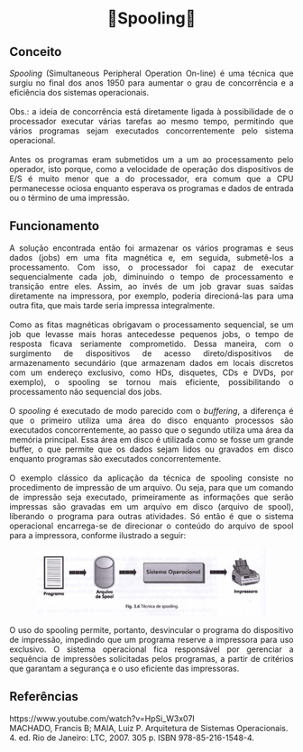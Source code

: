 <h1 align="center">🔸Spooling🔸</h1>

## Conceito

<p align="justify"><i>Spooling</i> (Simultaneous Peripheral Operation On-line) é uma técnica que surgiu no final dos anos 1950 para aumentar o grau de concorrência e a eficiência dos sistemas operacionais.<br>
<br>
Obs.: a ideia de concorrência está diretamente ligada à possibilidade de o processador executar várias tarefas ao mesmo tempo, permitindo que vários programas sejam executados concorrentemente pelo sistema operacional.<br>
<br>
Antes os programas eram submetidos um a um ao processamento pelo operador, isto porque, como a velocidade de operação dos dispositivos de E/S é muito menor que a do processador, era comum que a CPU permanecesse ociosa enquanto esperava os programas e dados de entrada ou o término de uma impressão.<br>
</p>

## Funcionamento

<p align="justify">A solução encontrada então foi armazenar os vários programas e seus dados (jobs) em uma fita magnética e, em seguida, submetê-los a processamento. Com isso, o processador foi capaz de executar sequencialmente cada job, diminuindo o tempo de processamento e transição entre eles. Assim, ao invés de um job gravar suas saídas diretamente na impressora, por exemplo, poderia direcioná-las para uma outra fita, que mais tarde seria impressa integralmente.<br>
<br>
Como as fitas magnéticas obrigavam o processamento sequencial, se um job que levasse mais horas antecedesse pequenos jobs, o tempo de resposta ficava seriamente comprometido. Dessa maneira, com o surgimento de dispositivos de acesso direto/dispositivos de armazenamento secundário (que armazenam dados em locais discretos com um endereço exclusivo, como HDs, disquetes, CDs e DVDs, por exemplo), o spooling se tornou mais eficiente, possibilitando o processamento não sequencial dos jobs.<br>
<br>
O <i>spooling</i> é executado de modo parecido com o <i>buffering</i>, a diferença é que o primeiro utiliza uma área do disco enquanto processos são executados concorrentemente, ao passo que o segundo utiliza uma área da memória principal. Essa área em disco é utilizada como se fosse um grande buffer, o que permite que os dados sejam lidos ou gravados em disco enquanto programas são executados concorrentemente.<br>
<br>
O exemplo clássico da aplicação da técnica de spooling consiste no procedimento de impressão de um arquivo. Ou seja, para que um comando de impressão seja executado, primeiramente as informações que serão impressas são gravadas em um arquivo em disco (arquivo de spool), liberando o programa para outras atividades. Só então é que o sistema operacional encarrega-se de direcionar o conteúdo do arquivo de spool para a impressora, conforme ilustrado a seguir:<br>
</p>

<p align="center">
<img src="Images/spool.jpg" alt="esquema de funcionamento do arquivo de spool no processo de impressão" width="80%" height="80%"><br>
</p>

<p align="justify">O uso do spooling permite, portanto, desvincular o programa do dispositivo de impressão, impedindo que um programa reserve a impressora para uso exclusivo. O sistema operacional fica responsável por gerenciar a sequência de impressões solicitadas pelos programas, a partir de critérios que garantam a segurança e o uso eficiente das impressoras.<br></p>

## Referências

<p>
https://www.youtube.com/watch?v=HpSi_W3x07I <br>
MACHADO, Francis B; MAIA, Luiz P. Arquitetura de Sistemas Operacionais. 4. ed. Rio de Janeiro: LTC, 2007. 305 p. ISBN 978-85-216-1548-4.
